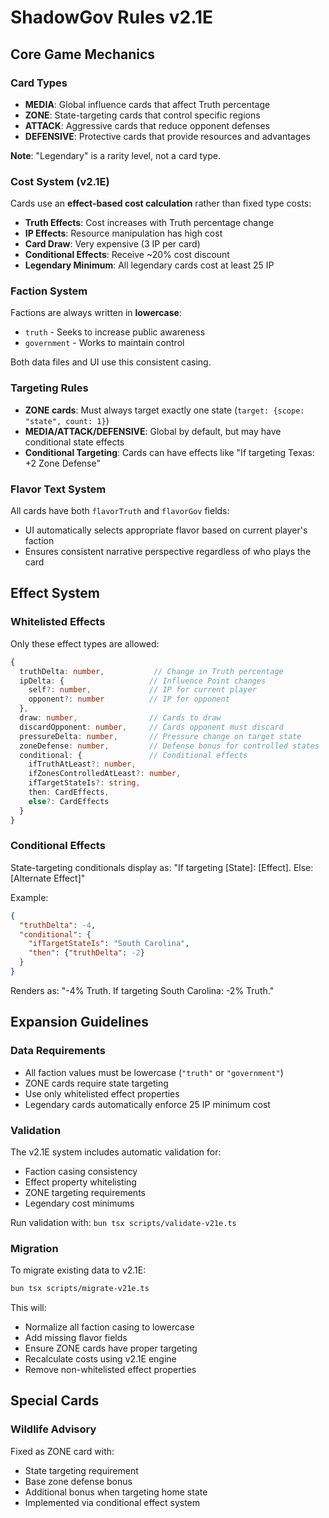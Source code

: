 # ShadowGov Rules v2.1E

## Core Game Mechanics

### Card Types
- **MEDIA**: Global influence cards that affect Truth percentage
- **ZONE**: State-targeting cards that control specific regions
- **ATTACK**: Aggressive cards that reduce opponent defenses
- **DEFENSIVE**: Protective cards that provide resources and advantages

**Note**: "Legendary" is a rarity level, not a card type.

### Cost System (v2.1E)
Cards use an **effect-based cost calculation** rather than fixed type costs:

- **Truth Effects**: Cost increases with Truth percentage change
- **IP Effects**: Resource manipulation has high cost
- **Card Draw**: Very expensive (3 IP per card)
- **Conditional Effects**: Receive ~20% cost discount
- **Legendary Minimum**: All legendary cards cost at least 25 IP

### Faction System
Factions are always written in **lowercase**:
- `truth` - Seeks to increase public awareness
- `government` - Works to maintain control

Both data files and UI use this consistent casing.

### Targeting Rules
- **ZONE cards**: Must always target exactly one state (`target: {scope: "state", count: 1}`)
- **MEDIA/ATTACK/DEFENSIVE**: Global by default, but may have conditional state effects
- **Conditional Targeting**: Cards can have effects like "If targeting Texas: +2 Zone Defense"

### Flavor Text System
All cards have both `flavorTruth` and `flavorGov` fields:
- UI automatically selects appropriate flavor based on current player's faction
- Ensures consistent narrative perspective regardless of who plays the card

## Effect System

### Whitelisted Effects
Only these effect types are allowed:

```typescript
{
  truthDelta: number,           // Change in Truth percentage
  ipDelta: {                   // Influence Point changes
    self?: number,             // IP for current player
    opponent?: number          // IP for opponent
  },
  draw: number,                // Cards to draw
  discardOpponent: number,     // Cards opponent must discard
  pressureDelta: number,       // Pressure change on target state
  zoneDefense: number,         // Defense bonus for controlled states
  conditional: {               // Conditional effects
    ifTruthAtLeast?: number,
    ifZonesControlledAtLeast?: number,
    ifTargetStateIs?: string,
    then: CardEffects,
    else?: CardEffects
  }
}
```

### Conditional Effects
State-targeting conditionals display as: "If targeting [State]: [Effect]. Else: [Alternate Effect]"

Example:
```json
{
  "truthDelta": -4,
  "conditional": {
    "ifTargetStateIs": "South Carolina", 
    "then": {"truthDelta": -2}
  }
}
```

Renders as: "-4% Truth. If targeting South Carolina: -2% Truth."

## Expansion Guidelines

### Data Requirements
- All faction values must be lowercase (`"truth"` or `"government"`)
- ZONE cards require state targeting
- Use only whitelisted effect properties
- Legendary cards automatically enforce 25 IP minimum cost

### Validation
The v2.1E system includes automatic validation for:
- Faction casing consistency
- Effect property whitelisting
- ZONE targeting requirements
- Legendary cost minimums

Run validation with: `bun tsx scripts/validate-v21e.ts`

### Migration
To migrate existing data to v2.1E:
```bash
bun tsx scripts/migrate-v21e.ts
```

This will:
- Normalize all faction casing to lowercase
- Add missing flavor fields
- Ensure ZONE cards have proper targeting
- Recalculate costs using v2.1E engine
- Remove non-whitelisted effect properties

## Special Cards

### Wildlife Advisory
Fixed as ZONE card with:
- State targeting requirement
- Base zone defense bonus
- Additional bonus when targeting home state
- Implemented via conditional effect system